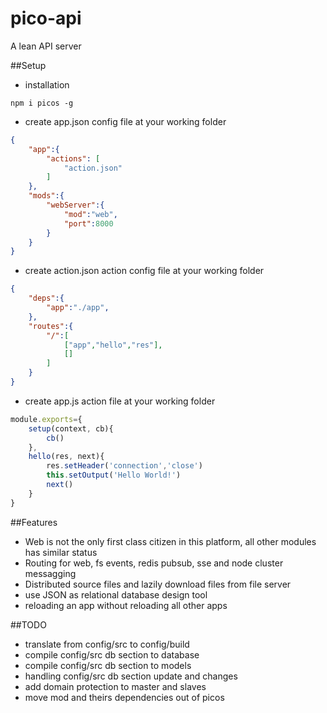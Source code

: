 # pico-api
A lean API server

##Setup
* installation
```
npm i picos -g
```
* create app.json config file at your working folder
```json
{
    "app":{
        "actions": [
            "action.json"
        ]
    },
    "mods":{
        "webServer":{
            "mod":"web",
            "port":8000
        }
    }
}
```
* create action.json action config file at your working folder
```json
{
    "deps":{
        "app":"./app",
    },
    "routes":{
        "/":[
            ["app","hello","res"],
            []
		]
    }
}
```
* create app.js action file at your working folder
```javascript
module.exports={
    setup(context, cb){
        cb()
    },
    hello(res, next){
		res.setHeader('connection','close')
        this.setOutput('Hello World!')
		next()
    }
}
```

##Features
* Web is not the only first class citizen in this platform, all other modules has similar status
* Routing for web, fs events, redis pubsub, sse and node cluster messagging
* Distributed source files and lazily download files from file server
* use JSON as relational database design tool
* reloading an app without reloading all other apps

##TODO
* translate from config/src to config/build
* compile config/src db section to database
* compile config/src db section to models
* handling config/src db section update and changes
* add domain protection to master and slaves
* move mod and theirs dependencies out of picos
